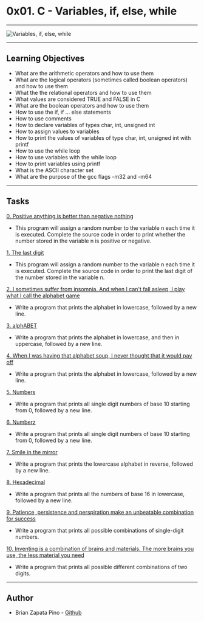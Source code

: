 # 0x01. C - Variables, if, else, while

<hr>

![Variables, if, else, while](https://www.wikitechy.com/tutorials/c++/img/c++-images/c++-if-else-while-loop.gif)

<hr>

## Learning Objectives
* What are the arithmetic operators and how to use them
* What are the logical operators (sometimes called boolean operators) and how to use them
* What the the relational operators and how to use them
* What values are considered TRUE and FALSE in C
* What are the boolean operators and how to use them
* How to use the if, if ... else statements
* How to use comments
* How to declare variables of types char, int, unsigned int
* How to assign values to variables
* How to print the values of variables of type char, int, unsigned int with printf
* How to use the while loop
* How to use variables with the while loop
* How to print variables using printf
* What is the ASCII character set
* What are the purpose of the gcc flags -m32 and -m64

<hr>

## Tasks
[0. Positive anything is better than negative nothing](https://github.com/brian-1989/holbertonschool-low_level_programming/blob/main/0x01-variables_if_else_while/0-positive_or_negative.c)
* This program will assign a random number to the variable n each time it is executed. Complete the source code in order to print whether the number stored in the variable n is positive or negative.

[1. The last digit](https://github.com/brian-1989/holbertonschool-low_level_programming/blob/main/0x01-variables_if_else_while/1-last_digit.c)
* This program will assign a random number to the variable n each time it is executed. Complete the source code in order to print the last digit of the number stored in the variable n.

[2. I sometimes suffer from insomnia. And when I can't fall asleep, I play what I call the alphabet game](https://github.com/brian-1989/holbertonschool-low_level_programming/blob/main/0x01-variables_if_else_while/2-print_alphabet.c)
* Write a program that prints the alphabet in lowercase, followed by a new line.

[3. alphABET](https://github.com/brian-1989/holbertonschool-low_level_programming/blob/main/0x01-variables_if_else_while/3-print_alphabets.c)
* Write a program that prints the alphabet in lowercase, and then in uppercase, followed by a new line.

[4. When I was having that alphabet soup, I never thought that it would pay off](https://github.com/brian-1989/holbertonschool-low_level_programming/blob/main/0x01-variables_if_else_while/4-print_alphabt.c)
* Write a program that prints the alphabet in lowercase, followed by a new line.

[5. Numbers](https://github.com/brian-1989/holbertonschool-low_level_programming/blob/main/0x01-variables_if_else_while/5-print_numbers.c)
* Write a program that prints all single digit numbers of base 10 starting from 0, followed by a new line.

[6. Numberz](https://github.com/brian-1989/holbertonschool-low_level_programming/blob/main/0x01-variables_if_else_while/6-print_numberz.c)
* Write a program that prints all single digit numbers of base 10 starting from 0, followed by a new line.

[7. Smile in the mirror](https://github.com/brian-1989/holbertonschool-low_level_programming/blob/main/0x01-variables_if_else_while/7-print_tebahpla.c)
* Write a program that prints the lowercase alphabet in reverse, followed by a new line.

[8. Hexadecimal](https://github.com/brian-1989/holbertonschool-low_level_programming/blob/main/0x01-variables_if_else_while/8-print_base16.c)
* Write a program that prints all the numbers of base 16 in lowercase, followed by a new line.

[9. Patience, persistence and perspiration make an unbeatable combination for success](https://github.com/brian-1989/holbertonschool-low_level_programming/blob/main/0x01-variables_if_else_while/9-print_comb.c)
* Write a program that prints all possible combinations of single-digit numbers.

[10. Inventing is a combination of brains and materials. The more brains you use, the less material you need](https://github.com/brian-1989/holbertonschool-low_level_programming/blob/main/0x01-variables_if_else_while/10-print_comb2.c)
* Write a program that prints all possible different combinations of two digits.

<hr>

## Author
* Brian Zapata Pino - [Github](https://github.com/brian-1989)